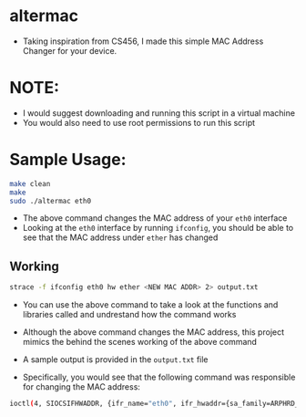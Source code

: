 # altermac
- Taking inspiration from CS456, I made this simple MAC Address Changer for your device.

# NOTE:
- I would suggest downloading and running this script in a virtual machine
- You would also need to use root permissions to run this script

# Sample Usage:
```bash
make clean
make
sudo ./altermac eth0
```
- The above command changes the MAC address of your `eth0` interface
- Looking at the `eth0` interface by running `ifconfig`, you should be able to see that the MAC address under `ether` has changed

## Working

```bash
strace -f ifconfig eth0 hw ether <NEW MAC ADDR> 2> output.txt
```
- You can use the above command to take a look at the functions and libraries called and undrestand how the command works
- Although the above command changes the MAC address, this project mimics the behind the scenes working of the above command
- A sample output is provided in the `output.txt` file


- Specifically, you would see that the following command was responsible for changing the MAC address:
```bash
ioctl(4, SIOCSIFHWADDR, {ifr_name="eth0", ifr_hwaddr={sa_family=ARPHRD_ETHER, sa_data=<New-MAC>}}) = 0
```